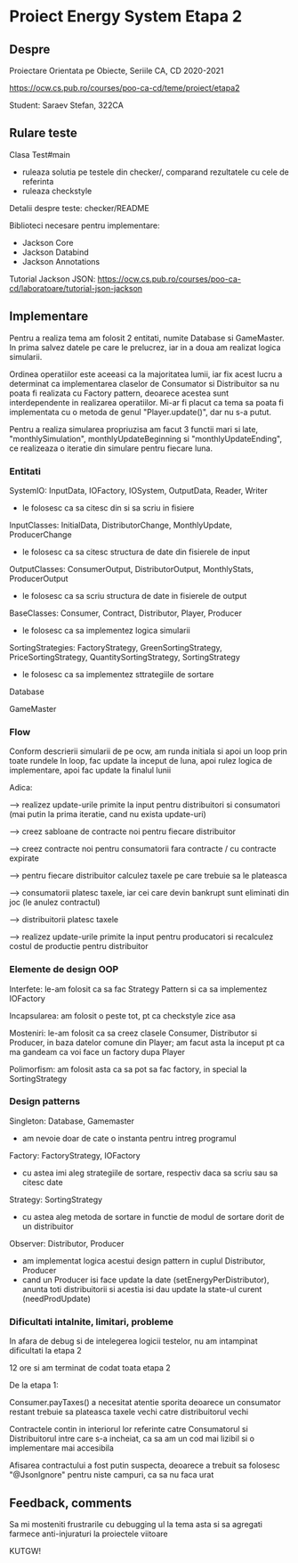 # Proiect Energy System Etapa 2

## Despre

Proiectare Orientata pe Obiecte, Seriile CA, CD
2020-2021

<https://ocw.cs.pub.ro/courses/poo-ca-cd/teme/proiect/etapa2>

Student: Saraev Stefan, 322CA

## Rulare teste

Clasa Test#main
  * ruleaza solutia pe testele din checker/, comparand rezultatele cu cele de referinta
  * ruleaza checkstyle

Detalii despre teste: checker/README

Biblioteci necesare pentru implementare:
* Jackson Core 
* Jackson Databind 
* Jackson Annotations

Tutorial Jackson JSON: 
<https://ocw.cs.pub.ro/courses/poo-ca-cd/laboratoare/tutorial-json-jackson>

## Implementare

Pentru a realiza tema am folosit 2 entitati, numite Database si GameMaster. In prima salvez 
datele pe care le prelucrez, iar in a doua am realizat logica simularii.

 Ordinea operatiilor este aceeasi ca la majoritatea lumii, iar fix acest lucru a determinat
ca implementarea claselor de Consumator si Distribuitor sa nu poata fi realizata cu Factory
pattern, deoarece acestea sunt interdependente in realizarea operatiilor. Mi-ar fi placut
ca tema sa poata fi implementata cu o metoda de genul "Player.update()", dar nu s-a putut.

Pentru a realiza simularea propriuzisa am facut 3 functii mari si late, "monthlySimulation", monthlyUpdateBeginning si
"monthlyUpdateEnding", ce realizeaza o iteratie din simulare pentru fiecare luna.

### Entitati

SystemIO: InputData, IOFactory, IOSystem, OutputData, Reader, Writer
- le folosesc ca sa citesc din si sa scriu in fisiere

InputClasses: InitialData, DistributorChange, MonthlyUpdate, ProducerChange 
- le folosesc ca sa citesc structura de date din fisierele de input

OutputClasses: ConsumerOutput, DistributorOutput, MonthlyStats, ProducerOutput
- le folosesc ca sa scriu structura de date in fisierele de output

BaseClasses: Consumer, Contract, Distributor, Player, Producer
- le folosesc ca sa implementez logica simularii

SortingStrategies: FactoryStrategy, GreenSortingStrategy, PriceSortingStrategy, QuantitySortingStrategy,
SortingStrategy
- le folosesc ca sa implementez sttrategiile de sortare

Database

GameMaster

### Flow

Conform descrierii simularii de pe ocw, am runda initiala si apoi un loop prin toate rundele
In loop, fac update la inceput de luna, apoi rulez logica de implementare, apoi fac update la
finalul lunii

Adica:

--> realizez update-urile primite la input pentru distribuitori si consumatori (mai putin la prima iteratie, cand nu exista update-uri)

--> creez sabloane de contracte noi pentru fiecare distribuitor

--> creez contracte noi pentru consumatorii fara contracte / cu contracte expirate

--> pentru fiecare distribuitor calculez taxele pe care trebuie sa le plateasca

--> consumatorii platesc taxele, iar cei care devin bankrupt sunt eliminati din joc
(le anulez contractul)

--> distribuitorii platesc taxele

--> realizez update-urile primite la input pentru producatori si recalculez costul de productie pentru distribuitor

### Elemente de design OOP

Interfete: le-am folosit ca sa fac Strategy Pattern si ca sa implementez IOFactory

Incapsularea: am folosit o peste tot, pt ca checkstyle zice asa

Mosteniri: le-am folosit ca sa creez clasele Consumer, Distributor si Producer, in baza datelor 
comune din Player; am facut asta la inceput pt ca ma gandeam ca voi face un factory dupa Player

Polimorfism: am folosit asta ca sa pot sa fac factory, in special la SortingStrategy

### Design patterns

Singleton: Database, Gamemaster
- am nevoie doar de cate o instanta pentru intreg programul

Factory: FactoryStrategy, IOFactory
- cu astea imi aleg strategiile de sortare, respectiv daca sa scriu sau sa citesc date

Strategy: SortingStrategy
- cu astea aleg metoda de sortare in functie de modul de sortare dorit de un distribuitor

Observer: Distributor, Producer
* am implementat logica acestui design pattern in cuplul Distributor, Producer
* cand un Producer isi face update la date (setEnergyPerDistributor), anunta toti distribuitorii
si acestia isi dau update la state-ul curent (needProdUpdate)

### Dificultati intalnite, limitari, probleme

In afara de debug si de intelegerea logicii testelor, nu am intampinat dificultati la etapa 2

12 ore si am terminat de codat toata etapa 2

De la etapa 1:

Consumer.payTaxes() a necesitat atentie sporita deoarece un consumator restant trebuie
sa plateasca taxele vechi catre distribuitorul vechi

Contractele contin in interiorul lor referinte catre Consumatorul si Distribuitorul intre
care s-a incheiat, ca sa am un cod mai lizibil si o implementare mai accesibila

Afisarea contractului a fost putin suspecta, deoarece a trebuit sa folosesc
"@JsonIgnore" pentru niste campuri, ca sa nu faca urat

## Feedback, comments

Sa mi mosteniti frustrarile cu debugging ul la tema asta si sa agregati farmece anti-injuraturi
la proiectele viitoare

KUTGW!

